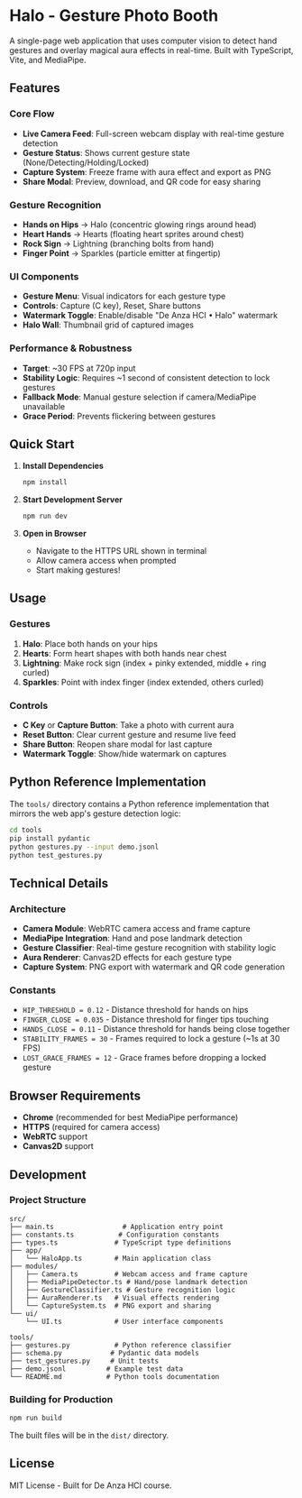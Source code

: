 # Halo - Gesture Photo Booth

A single-page web application that uses computer vision to detect hand gestures and overlay magical aura effects in real-time. Built with TypeScript, Vite, and MediaPipe.

## Features

### Core Flow
- **Live Camera Feed**: Full-screen webcam display with real-time gesture detection
- **Gesture Status**: Shows current gesture state (None/Detecting/Holding/Locked)
- **Capture System**: Freeze frame with aura effect and export as PNG
- **Share Modal**: Preview, download, and QR code for easy sharing

### Gesture Recognition
- **Hands on Hips** → Halo (concentric glowing rings around head)
- **Heart Hands** → Hearts (floating heart sprites around chest)
- **Rock Sign** → Lightning (branching bolts from hand)
- **Finger Point** → Sparkles (particle emitter at fingertip)

### UI Components
- **Gesture Menu**: Visual indicators for each gesture type
- **Controls**: Capture (C key), Reset, Share buttons
- **Watermark Toggle**: Enable/disable "De Anza HCI • Halo" watermark
- **Halo Wall**: Thumbnail grid of captured images

### Performance & Robustness
- **Target**: ~30 FPS at 720p input
- **Stability Logic**: Requires ~1 second of consistent detection to lock gestures
- **Fallback Mode**: Manual gesture selection if camera/MediaPipe unavailable
- **Grace Period**: Prevents flickering between gestures

## Quick Start

1. **Install Dependencies**
   ```bash
   npm install
   ```

2. **Start Development Server**
   ```bash
   npm run dev
   ```

3. **Open in Browser**
   - Navigate to the HTTPS URL shown in terminal
   - Allow camera access when prompted
   - Start making gestures!

## Usage

### Gestures
1. **Halo**: Place both hands on your hips
2. **Hearts**: Form heart shapes with both hands near chest
3. **Lightning**: Make rock sign (index + pinky extended, middle + ring curled)
4. **Sparkles**: Point with index finger (index extended, others curled)

### Controls
- **C Key** or **Capture Button**: Take a photo with current aura
- **Reset Button**: Clear current gesture and resume live feed
- **Share Button**: Reopen share modal for last capture
- **Watermark Toggle**: Show/hide watermark on captures

## Python Reference Implementation

The `tools/` directory contains a Python reference implementation that mirrors the web app's gesture detection logic:

```bash
cd tools
pip install pydantic
python gestures.py --input demo.jsonl
python test_gestures.py
```

## Technical Details

### Architecture
- **Camera Module**: WebRTC camera access and frame capture
- **MediaPipe Integration**: Hand and pose landmark detection
- **Gesture Classifier**: Real-time gesture recognition with stability logic
- **Aura Renderer**: Canvas2D effects for each gesture type
- **Capture System**: PNG export with watermark and QR code generation

### Constants
- `HIP_THRESHOLD = 0.12` - Distance threshold for hands on hips
- `FINGER_CLOSE = 0.035` - Distance threshold for finger tips touching
- `HANDS_CLOSE = 0.11` - Distance threshold for hands being close together
- `STABILITY_FRAMES = 30` - Frames required to lock a gesture (~1s at 30 FPS)
- `LOST_GRACE_FRAMES = 12` - Grace frames before dropping a locked gesture

## Browser Requirements

- **Chrome** (recommended for best MediaPipe performance)
- **HTTPS** (required for camera access)
- **WebRTC** support
- **Canvas2D** support

## Development

### Project Structure
```
src/
├── main.ts                 # Application entry point
├── constants.ts           # Configuration constants
├── types.ts              # TypeScript type definitions
├── app/
│   └── HaloApp.ts        # Main application class
├── modules/
│   ├── Camera.ts         # Webcam access and frame capture
│   ├── MediaPipeDetector.ts # Hand/pose landmark detection
│   ├── GestureClassifier.ts # Gesture recognition logic
│   ├── AuraRenderer.ts   # Visual effects rendering
│   └── CaptureSystem.ts  # PNG export and sharing
└── ui/
    └── UI.ts             # User interface components

tools/
├── gestures.py           # Python reference classifier
├── schema.py            # Pydantic data models
├── test_gestures.py     # Unit tests
├── demo.jsonl          # Example test data
└── README.md           # Python tools documentation
```

### Building for Production
```bash
npm run build
```

The built files will be in the `dist/` directory.

## License

MIT License - Built for De Anza HCI course.
